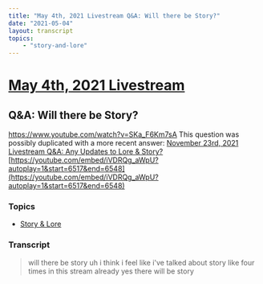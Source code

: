 ```yaml
---
title: "May 4th, 2021 Livestream Q&A: Will there be Story?"
date: "2021-05-04"
layout: transcript
topics:
    - "story-and-lore"
---
```

# [May 4th, 2021 Livestream](../2021-05-04.md)
## Q&A: Will there be Story?
https://www.youtube.com/watch?v=SKa_F6Km7sA
This question was possibly duplicated with a more recent answer: [November 23rd, 2021 Livestream Q&A: Any Updates to Lore & Story?](./yt-iVDRQg_aWpU,6517.399430055555,6547.114503.md) [https://youtube.com/embed/iVDRQg_aWpU?autoplay=1&start=6517&end=6548](https://youtube.com/embed/iVDRQg_aWpU?autoplay=1&start=6517&end=6548)


### Topics
* [Story & Lore](../topics/story-and-lore.md)

### Transcript

> will there be story uh i think i feel like i've talked about story like four times in this stream already yes there will be story
